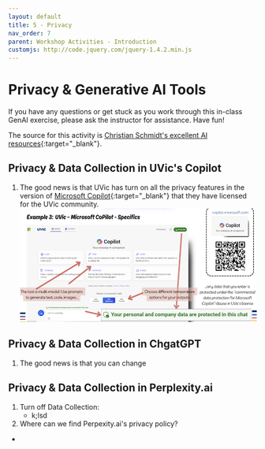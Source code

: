 ```yaml
---
layout: default
title: 5 - Privacy
nav_order: 7
parent: Workshop Activities - Introduction
customjs: http://code.jquery.com/jquery-1.4.2.min.js
---
```


# Privacy & Generative AI Tools

If you have any questions or get stuck as you work through this in-class GenAI exercise, please ask the instructor for assistance.  Have fun!

The source for this activity is [Christian Schmidt's excellent AI resources](https://www.canva.com/design/DAF8EoHZ_kA/N4d3y1TPeF5LklU9sj6_YQ/edit){:target="_blank"}.

## Privacy & Data Collection in UVic's Copilot
1. The good news is that UVic has turn on all the privacy features in the version of [Microsoft Copilot](https://copilot.microsoft.com){:target="_blank"} that they have licensed for the UVic community. 
<br><img src="images/5-copilot-privacy.png"  alt="Copilot privacy screen shot"><br>

## Privacy & Data Collection in ChgatGPT
1. The good news is that you can change

## Privacy & Data Collection in Perplexity.ai
1. Turn off Data Collection:   
   - k;lsd
2. Where can we find Perpexity.ai's privacy policy?
  - 
